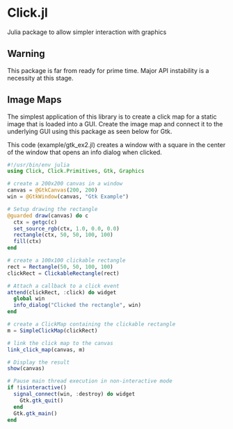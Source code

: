 # Click.jl
Julia package to allow simpler interaction with graphics

## Warning
This package is far from ready for prime time. Major API instability is a 
necessity at this stage.

## Image Maps
The simplest application of this library is to create a click map for a static 
image that is loaded into a GUI. Create the image map and connect it to the 
underlying GUI using this package as seen below for Gtk.

This code (example/gtk\_ex2.jl) creates a window with a square in the center 
of the window that opens an info dialog when clicked.

```julia
#!/usr/bin/env julia
using Click, Click.Primitives, Gtk, Graphics

# create a 200x200 canvas in a window
canvas = @GtkCanvas(200, 200)
win = @GtkWindow(canvas, "Gtk Example")

# Setup drawing the rectangle
@guarded draw(canvas) do c
  ctx = getgc(c)
  set_source_rgb(ctx, 1.0, 0.0, 0.0)
  rectangle(ctx, 50, 50, 100, 100)
  fill(ctx)
end

# create a 100x100 clickable rectangle
rect = Rectangle(50, 50, 100, 100)
clickRect = ClickableRectangle(rect)

# Attach a callback to a click event
attend(clickRect, :click) do widget
  global win
  info_dialog("Clicked the rectangle", win)
end

# create a ClickMap containing the clickable rectangle
m = SimpleClickMap(clickRect)

# link the click map to the canvas
link_click_map(canvas, m)

# Display the result
show(canvas)

# Pause main thread execution in non-interactive mode
if !isinteractive()
  signal_connect(win, :destroy) do widget
    Gtk.gtk_quit()
  end
  Gtk.gtk_main()
end
```
